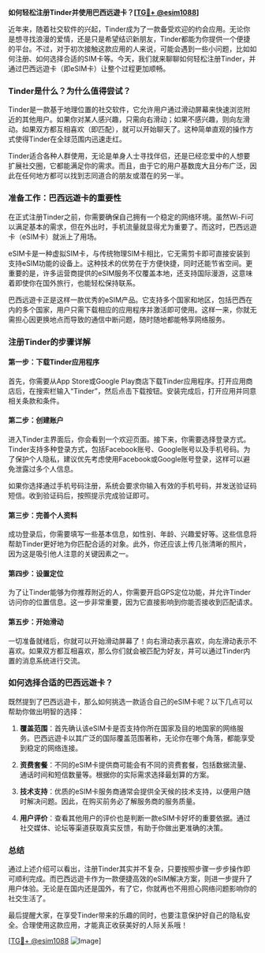 **如何轻松注册Tinder并使用巴西远遊卡？[[TG💪+ @esim1088](https://t.me/s/esim1088)]**

近年来，随着社交软件的兴起，Tinder成为了一款备受欢迎的约会应用。无论你是想寻找浪漫的爱情，还是只是希望结识新朋友，Tinder都能为你提供一个便捷的平台。不过，对于初次接触这款应用的人来说，可能会遇到一些小问题，比如如何注册、如何选择合适的SIM卡等。今天，我们就来聊聊如何轻松注册Tinder，并通过巴西远遊卡（即eSIM卡）让整个过程更加顺畅。

### Tinder是什么？为什么值得尝试？

Tinder是一款基于地理位置的社交软件，它允许用户通过滑动屏幕来快速浏览附近的其他用户。如果你对某人感兴趣，只需向右滑动；如果不感兴趣，则向左滑动。如果双方都互相喜欢（即匹配），就可以开始聊天了。这种简单直观的操作方式使得Tinder在全球范围内迅速走红。

Tinder适合各种人群使用，无论是单身人士寻找伴侣，还是已经恋爱中的人想要扩展社交圈，它都能满足你的需求。而且，由于它的用户基数庞大且分布广泛，因此在任何地方都可以找到志同道合的朋友或潜在的另一半。

### 准备工作：巴西远遊卡的重要性

在正式注册Tinder之前，你需要确保自己拥有一个稳定的网络环境。虽然Wi-Fi可以满足基本的需求，但在外出时，手机流量就显得尤为重要了。而这时，巴西远遊卡（eSIM卡）就派上了用场。

eSIM卡是一种虚拟SIM卡，与传统物理SIM卡相比，它无需剪卡即可直接安装到支持eSIM功能的设备上。这种技术的优势在于方便快捷，同时还能节省空间。更重要的是，许多运营商提供的eSIM服务不仅覆盖本地，还支持国际漫游，这意味着即使你在国外旅行，也能轻松保持联系。

巴西远遊卡正是这样一款优秀的eSIM产品。它支持多个国家和地区，包括巴西在内的多个国家，用户只需下载相应的应用程序并激活即可使用。这样一来，你就无需担心因更换地点而导致的通信中断问题，随时随地都能畅享网络服务。

### 注册Tinder的步骤详解

#### 第一步：下载Tinder应用程序

首先，你需要从App Store或Google Play商店下载Tinder应用程序。打开应用商店后，在搜索栏输入“Tinder”，然后点击下载按钮。安装完成后，打开应用并同意相关条款和条件。

#### 第二步：创建账户

进入Tinder主界面后，你会看到一个欢迎页面。接下来，你需要选择登录方式。Tinder支持多种登录方式，包括Facebook账号、Google账号以及手机号码。为了保护个人隐私，建议优先考虑使用Facebook或Google账号登录，这样可以避免泄露过多个人信息。

如果你选择通过手机号码注册，系统会要求你输入有效的手机号码，并发送验证码短信。收到验证码后，按照提示完成验证即可。

#### 第三步：完善个人资料

成功登录后，你需要填写一些基本信息，如性别、年龄、兴趣爱好等。这些信息将帮助Tinder更好地为你匹配合适的对象。此外，你还应该上传几张清晰的照片，因为这是吸引他人注意的关键因素之一。

#### 第四步：设置定位

为了让Tinder能够为你推荐附近的人，你需要开启GPS定位功能，并允许Tinder访问你的位置信息。这一步非常重要，因为它直接影响到你能否接收到匹配请求。

#### 第五步：开始滑动

一切准备就绪后，你就可以开始滑动屏幕了！向右滑动表示喜欢，向左滑动表示不喜欢。如果双方都互相喜欢，那么你们就会被匹配为好友，并可以通过Tinder内置的消息系统进行交流。

### 如何选择合适的巴西远遊卡？

既然提到了巴西远遊卡，那么如何挑选一款适合自己的eSIM卡呢？以下几点可以帮助你做出明智的选择：

1. **覆盖范围**：首先确认该eSIM卡是否支持你所在国家及目的地国家的网络服务。巴西远遊卡以其广泛的国际覆盖范围著称，无论你在哪个角落，都能享受到稳定的网络连接。

2. **资费套餐**：不同的eSIM卡提供商可能会有不同的资费套餐，包括数据流量、通话时间和短信数量等。根据你的实际需求选择最划算的方案。

3. **技术支持**：优质的eSIM卡服务商通常会提供全天候的技术支持，以便用户随时解决问题。因此，在购买前务必了解服务商的服务质量。

4. **用户评价**：查看其他用户的评价也是判断一款eSIM卡好坏的重要依据。通过社交媒体、论坛等渠道获取真实反馈，有助于你做出更准确的决策。

### 总结

通过上述介绍可以看出，注册Tinder其实并不复杂，只要按照步骤一步步操作即可顺利完成。而巴西远遊卡作为一款便捷高效的eSIM解决方案，则进一步提升了用户体验。无论是在国内还是国外，有了它，你就再也不用担心网络问题影响你的社交生活了。

最后提醒大家，在享受Tinder带来的乐趣的同时，也要注意保护好自己的隐私安全。合理使用这款应用，才能真正收获美好的人际关系哦！

[[TG💪+ @esim1088](https://t.me/s/esim1088) ![Image](https://i.postimg.cc/4NQfJmqS/Snipaste-2025-05-13-00-14-12.png)]